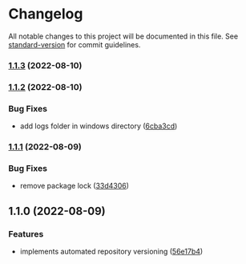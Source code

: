 # Changelog

All notable changes to this project will be documented in this file. See [standard-version](https://github.com/conventional-changelog/standard-version) for commit guidelines.

### [1.1.3](https://github.com/seedz-ag/sdz-agent/compare/v1.1.2...v1.1.3) (2022-08-10)

### [1.1.2](https://github.com/seedz-ag/sdz-agent/compare/v1.1.1...v1.1.2) (2022-08-10)


### Bug Fixes

* add logs folder in windows directory ([6cba3cd](https://github.com/seedz-ag/sdz-agent/commit/6cba3cd612e6fee3ae83a3556d9a3765d5be7cc7))

### [1.1.1](https://github.com/seedz-ag/sdz-agent/compare/v1.1.0...v1.1.1) (2022-08-09)


### Bug Fixes

* remove package lock ([33d4306](https://github.com/seedz-ag/sdz-agent/commit/33d4306bea0ef392ea9a22c9873c2a55cb5c66d9))

## 1.1.0 (2022-08-09)


### Features

* implements automated repository versioning ([56e17b4](https://github.com/seedz-ag/sdz-agent/commit/56e17b494c70415f6274a8ba36a7247f13fa5717))
